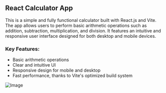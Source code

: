## React Calculator App

This is a simple and fully functional calculator built with React.js and Vite. The app allows users to perform basic arithmetic operations such as addition, subtraction, multiplication, and division. It features an intuitive and responsive user interface designed for both desktop and mobile devices.

### Key Features:

- Basic arithmetic operations
- Clear and intuitive UI
- Responsive design for mobile and desktop
- Fast performance, thanks to Vite's optimized build system

![Image](https://github.com/user-attachments/assets/457405bb-edc6-4cd7-869c-48312de43c01)
